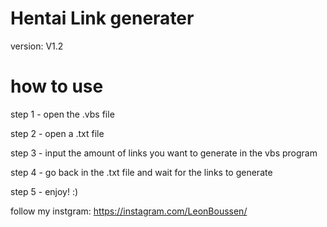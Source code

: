 # Hentai Link generater

version: V1.2

# how to use
step 1 - open the .vbs file

step 2 - open a .txt file

step 3 - input the amount of links you want to generate in the vbs program

step 4 - go back in the .txt file and wait for the links to generate

step 5 - enjoy! :)



follow my instgram: https://instagram.com/LeonBoussen/
